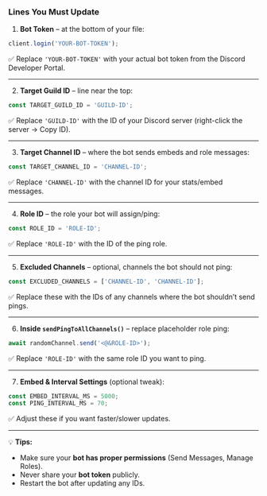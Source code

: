 ### **Lines You Must Update**

1. **Bot Token** – at the bottom of your file:

```js
client.login('YOUR-BOT-TOKEN');
```

✅ Replace `'YOUR-BOT-TOKEN'` with your actual bot token from the Discord Developer Portal.

---

2. **Target Guild ID** – line near the top:

```js
const TARGET_GUILD_ID = 'GUILD-ID';
```

✅ Replace `'GUILD-ID'` with the ID of your Discord server (right-click the server → Copy ID).

---

3. **Target Channel ID** – where the bot sends embeds and role messages:

```js
const TARGET_CHANNEL_ID = 'CHANNEL-ID';
```

✅ Replace `'CHANNEL-ID'` with the channel ID for your stats/embed messages.

---

4. **Role ID** – the role your bot will assign/ping:

```js
const ROLE_ID = 'ROLE-ID';
```

✅ Replace `'ROLE-ID'` with the ID of the ping role.

---

5. **Excluded Channels** – optional, channels the bot should not ping:

```js
const EXCLUDED_CHANNELS = ['CHANNEL-ID', 'CHANNEL-ID'];
```

✅ Replace these with the IDs of any channels where the bot shouldn’t send pings.

---

6. **Inside `sendPingToAllChannels()`** – replace placeholder role ping:

```js
await randomChannel.send('<@&ROLE-ID>');
```

✅ Replace `'ROLE-ID'` with the same role ID you want to ping.

---

7. **Embed & Interval Settings** (optional tweak):

```js
const EMBED_INTERVAL_MS = 5000;
const PING_INTERVAL_MS = 70;
```

✅ Adjust these if you want faster/slower updates.

---

💡 **Tips:**

* Make sure your **bot has proper permissions** (Send Messages, Manage Roles).
* Never share your **bot token** publicly.
* Restart the bot after updating any IDs.
